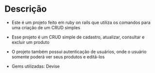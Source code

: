 # Descrição

- Este é um projeto feito em ruby on rails que utiliza os comandos para uma criação de um CRUD simples

- Esse projeto é um CRUD simple de cadastro, atualizar, consultar e excluir um produto

- O projeto também possui autenticação de usuários, onde o usuário somente poderá ver seus produtos e editá-los

- Gems utilizadas: Devise
